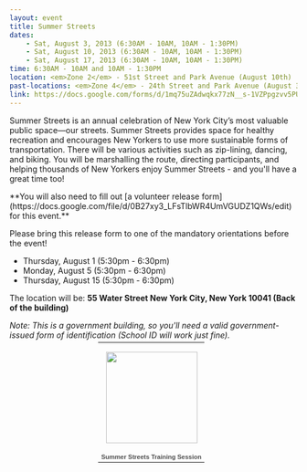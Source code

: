 ```yaml
---
layout: event
title: Summer Streets
dates:
    - Sat, August 3, 2013 (6:30AM - 10AM, 10AM - 1:30PM)
    - Sat, August 10, 2013 (6:30AM - 10AM, 10AM - 1:30PM)
    - Sat, August 17, 2013 (6:30AM - 10AM, 10AM - 1:30PM)
time: 6:30AM - 10AM and 10AM - 1:30PM
location: <em>Zone 2</em> - 51st Street and Park Avenue (August 10th)
past-locations: <em>Zone 4</em> - 24th Street and Park Avenue (August 3rd)
link: https://docs.google.com/forms/d/1mq75uZAdwqkx77zN__s-1VZPpgzvv5PUBiVxREr5tpw
---
```

Summer Streets is an annual celebration of New York City’s most valuable public space—our streets. Summer Streets provides space for healthy recreation and encourages New Yorkers to use more sustainable forms of transportation. There will be various activities such as zip-lining, dancing, and biking. You will be marshalling the route, directing participants, and helping thousands of New Yorkers enjoy Summer Streets - and you'll have a great time too!

<!-- more -->

<div class="row">
<div markdown="1" class="span8">
**You will also need to fill out [a volunteer release form](https://docs.google.com/file/d/0B27xy3_LFsTlbWR4UmVGUDZ1QWs/edit) for this event.**

Please bring this release form to one of the mandatory orientations before the event!

- Thursday, August 1 (5:30pm - 6:30pm)
- Monday, August 5 (5:30pm - 6:30pm)
- Thursday, August 15 (5:30pm - 6:30pm)

The location will be: **55 Water Street New York City, New York 10041 (Back of the building)**

*Note: This is a government building, so you'll need a valid government-issued form of identification (School ID will work just fine).*
</div>
<div class="span4">
<table style="margin:-10px auto 0;width:194px;"><tr><td align="center" style="height:194px;background:url(https://picasaweb.google.com/s/c/transparent_album_background.gif) no-repeat left"><a href="https://picasaweb.google.com/103093992486590384110/SummerStreetsTrainingSession02?authuser=0&amp;authkey=Gv1sRgCMKdnIHX7u6mVQ&amp;feat=embedwebsite"><img src="https://lh5.googleusercontent.com/-Ll1WzHyrslA/Ufscik5gZvE/AAAAAAAAAFg/qp0G9R7TSTg/s160-c/SummerStreetsTrainingSession02.jpg" width="160" height="160" style="margin:1px 0 0 2px;"></a></td></tr><tr><td style="text-align:center;font-family:arial,sans-serif;font-size:11px"><a href="https://picasaweb.google.com/103093992486590384110/SummerStreetsTrainingSession02?authuser=0&amp;authkey=Gv1sRgCMKdnIHX7u6mVQ&amp;feat=embedwebsite" style="color:#4D4D4D;font-weight:bold;text-decoration:none;">Summer Streets Training Session</a></td></tr></table>
</div>
</div>
